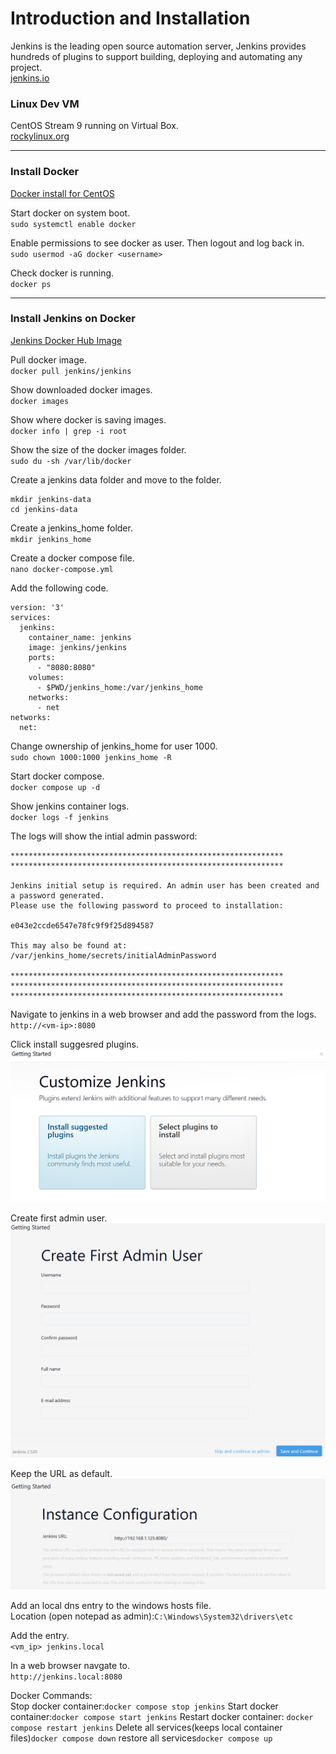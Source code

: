# Introduction and Installation

Jenkins is the leading open source automation server, Jenkins provides hundreds of plugins to support building, deploying and automating any project.<br>
[jenkins.io](https://www.jenkins.io/)

### Linux Dev VM

CentOS Stream 9 running on Virtual Box.<br>
[rockylinux.org](https://rockylinux.org)

---

### Install Docker

[Docker install for CentOS](https://docs.docker.com/engine/install/centos/)

Start docker on system boot.<br>
`sudo systemctl enable docker`

Enable permissions to see docker as user. Then logout and log back in.<br>
`sudo usermod -aG docker <username>`

Check docker is running.<br>
`docker ps`

---

### Install Jenkins on Docker

[Jenkins Docker Hub Image](https://hub.docker.com/r/jenkins/jenkins/)

Pull docker image.<br>
`docker pull jenkins/jenkins`

Show downloaded docker images.<br>
`docker images`

Show where docker is saving images.<br>
`docker info | grep -i root`

Show the size of the docker images folder.<br>
`sudo du -sh /var/lib/docker`

Create a jenkins data folder and move to the folder.<br>

```
mkdir jenkins-data
cd jenkins-data
```

Create a jenkins_home folder.<br>
`mkdir jenkins_home`

Create a docker compose file.<br>
`nano docker-compose.yml`

Add the following code.<br>

```
version: '3'
services:
  jenkins:
    container_name: jenkins
    image: jenkins/jenkins
    ports:
      - "8080:8080"
    volumes:
      - $PWD/jenkins_home:/var/jenkins_home
    networks:
      - net
networks:
  net:
```

Change ownership of jenkins_home for user 1000.<br>
`sudo chown 1000:1000 jenkins_home -R`

Start docker compose.<br>
`docker compose up -d`

Show jenkins container logs.<br>
`docker logs -f jenkins`

The logs will show the intial admin password:

```
*************************************************************
*************************************************************

Jenkins initial setup is required. An admin user has been created and a password generated.
Please use the following password to proceed to installation:

e043e2ccde6547e78fc9f9f25d894587

This may also be found at: /var/jenkins_home/secrets/initialAdminPassword

*************************************************************
*************************************************************
*************************************************************
```

Navigate to jenkins in a web browser and add the password from the logs.<br>
`http://<vm-ip>:8080`

Click install suggesred plugins.<br>
![customize jenkins page](img/customize-jenkins.png)

Create first admin user. <br>
![create admin user page](img/create-admin-user.png)

Keep the URL as default.<br>
![set url page](img/jenkins-url.png)

Add an local dns entry to the windows hosts file.<br>
Location (open notepad as admin):`C:\Windows\System32\drivers\etc`<br>

Add the entry.<br>
`<vm_ip> jenkins.local`

In a web browser navgate to.<br>
`http://jenkins.local:8080`

Docker Commands:<br>
Stop docker container:`docker compose stop jenkins`
Start docker container:`docker compose start jenkins`
Restart docker container: `docker compose restart jenkins`
Delete all services(keeps local container files)`docker compose down`
restore all services`docker compose up`
